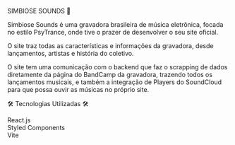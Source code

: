 SIMBIOSE SOUNDS 🎵

Simbiose Sounds é uma gravadora brasileira de música eletrônica, focada no estilo PsyTrance, onde tive o prazer de desenvolver o seu site oficial.

O site traz todas as características e informações da gravadora, desde lançamentos, artistas e história do coletivo.

O site tem uma comunicação com o backend que faz o scrapping de dados diretamente da página do BandCamp da gravadora, trazendo todos os lançamentos musicais, e também a integração de Players do SoundCloud para que possa ouvir as músicas no próprio site.

🛠 Tecnologias Utilizadas 🛠 

React.js
<br>
Styled Components
<br>
Vite 
